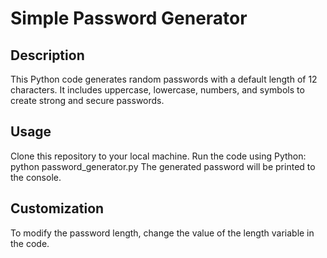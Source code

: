 # Simple Password Generator

## Description

This Python code generates random passwords with a default length of 12 characters. It includes uppercase, lowercase, numbers, and symbols to create strong and secure passwords.

## Usage

Clone this repository to your local machine.
Run the code using Python: python password_generator.py
The generated password will be printed to the console.
## Customization

To modify the password length, change the value of the length variable in the code.

